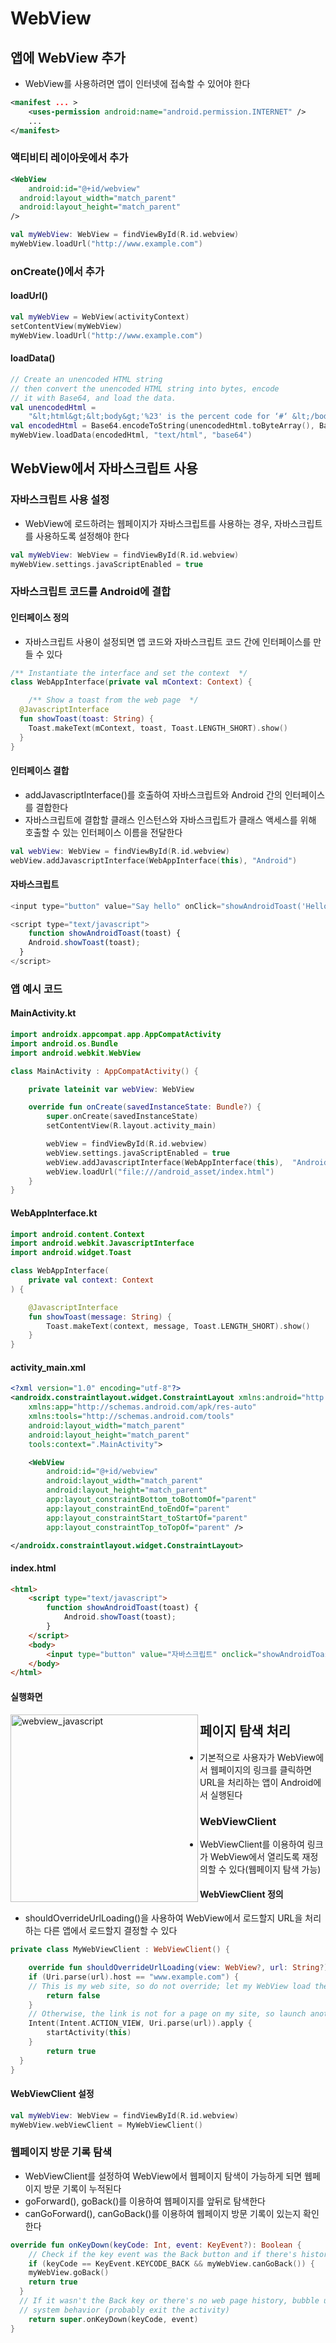 # WebView

## 앱에 WebView 추가

- WebView를 사용하려면 앱이 인터넷에 접속할 수 있어야 한다

```xml
<manifest ... >
	<uses-permission android:name="android.permission.INTERNET" />
	...
</manifest>
```

### 액티비티 레이아웃에서 추가

```xml
<WebView
	android:id="@+id/webview"
  android:layout_width="match_parent"
  android:layout_height="match_parent"
/>
```

```kotlin
val myWebView: WebView = findViewById(R.id.webview)
myWebView.loadUrl("http://www.example.com")
```

### onCreate()에서 추가

#### loadUrl()

```kotlin
val myWebView = WebView(activityContext)
setContentView(myWebView)
myWebView.loadUrl("http://www.example.com")
```

#### loadData()

```kotlin
// Create an unencoded HTML string
// then convert the unencoded HTML string into bytes, encode
// it with Base64, and load the data.
val unencodedHtml =
	"&lt;html&gt;&lt;body&gt;'%23' is the percent code for ‘#‘ &lt;/body&gt;&lt;/html&gt;"
val encodedHtml = Base64.encodeToString(unencodedHtml.toByteArray(), Base64.NO_PADDING)
myWebView.loadData(encodedHtml, "text/html", "base64")
```



## WebView에서 자바스크립트 사용

### 자바스크립트 사용 설정

- WebView에 로드하려는 웹페이지가 자바스크립트를 사용하는 경우,  자바스크립트를 사용하도록 설정해야 한다

```kotlin
val myWebView: WebView = findViewById(R.id.webview)
myWebView.settings.javaScriptEnabled = true
```

### 자바스크립트 코드를 Android에 결합

#### 인터페이스 정의

- 자바스크립트 사용이 설정되면 앱 코드와 자바스크립트 코드 간에 인터페이스를 만들 수 있다

```kotlin
/** Instantiate the interface and set the context  */
class WebAppInterface(private val mContext: Context) {

 	/** Show a toast from the web page  */
  @JavascriptInterface
  fun showToast(toast: String) {
  	Toast.makeText(mContext, toast, Toast.LENGTH_SHORT).show()
  }
}
```

#### 인터페이스 결합

- addJavascriptInterface()를 호출하여 자바스크립트와 Android 간의 인터페이스를 결합한다
- 자바스크립트에 결합할 클래스 인스턴스와 자바스크립트가 클래스 액세스를 위해 호출할 수 있는 인터페이스 이름을 전달한다

```kotlin
val webView: WebView = findViewById(R.id.webview)
webView.addJavascriptInterface(WebAppInterface(this), "Android")
```

#### 자바스크립트

```javascript
<input type="button" value="Say hello" onClick="showAndroidToast('Hello Android!')" />

<script type="text/javascript">
	function showAndroidToast(toast) {
  	Android.showToast(toast);
  }
</script>
```

### 앱 예시 코드

#### MainActivity.kt

```kotlin
import androidx.appcompat.app.AppCompatActivity
import android.os.Bundle
import android.webkit.WebView

class MainActivity : AppCompatActivity() {

    private lateinit var webView: WebView

    override fun onCreate(savedInstanceState: Bundle?) {
        super.onCreate(savedInstanceState)
        setContentView(R.layout.activity_main)

        webView = findViewById(R.id.webview)
        webView.settings.javaScriptEnabled = true
        webView.addJavascriptInterface(WebAppInterface(this),  "Android")
        webView.loadUrl("file:///android_asset/index.html")
    }
}
```

#### WebAppInterface.kt

```kotlin
import android.content.Context
import android.webkit.JavascriptInterface
import android.widget.Toast

class WebAppInterface(
    private val context: Context
) {

    @JavascriptInterface
    fun showToast(message: String) {
        Toast.makeText(context, message, Toast.LENGTH_SHORT).show()
    }
}
```

#### activity_main.xml

```xml
<?xml version="1.0" encoding="utf-8"?>
<androidx.constraintlayout.widget.ConstraintLayout xmlns:android="http://schemas.android.com/apk/res/android"
    xmlns:app="http://schemas.android.com/apk/res-auto"
    xmlns:tools="http://schemas.android.com/tools"
    android:layout_width="match_parent"
    android:layout_height="match_parent"
    tools:context=".MainActivity">

    <WebView
        android:id="@+id/webview"
        android:layout_width="match_parent"
        android:layout_height="match_parent"
        app:layout_constraintBottom_toBottomOf="parent"
        app:layout_constraintEnd_toEndOf="parent"
        app:layout_constraintStart_toStartOf="parent"
        app:layout_constraintTop_toTopOf="parent" />

</androidx.constraintlayout.widget.ConstraintLayout>
```

#### index.html

```html
<html>
	<script type="text/javascript">
        function showAndroidToast(toast) {
            Android.showToast(toast);
        }
    </script>
	<body>
		<input type="button" value="자바스크립트" onclick="showAndroidToast('Hello Android!')">
	</body>
</html>
```

#### 실행화면

<img src="./image/webview_javascript.png" alt="webview_javascript" width="300px" align="left"/>



## 페이지 탐색 처리

- 기본적으로 사용자가 WebView에서 웹페이지의 링크를 클릭하면 URL을 처리하는 앱이 Android에서 실행된다

### WebViewClient

- WebViewClient를 이용하여 링크가 WebView에서 열리도록 재정의할 수 있다(웹페이지 탐색 가능)

#### WebViewClient 정의

- shouldOverrideUrlLoading()을 사용하여 WebView에서 로드할지 URL을 처리하는 다른 앱에서 로드할지 결정할 수 있다

```kotlin
private class MyWebViewClient : WebViewClient() {

	override fun shouldOverrideUrlLoading(view: WebView?, url: String?): Boolean {
  	if (Uri.parse(url).host == "www.example.com") {
    // This is my web site, so do not override; let my WebView load the page
    	return false
    }
    // Otherwise, the link is not for a page on my site, so launch another Activity that handles URLs
    Intent(Intent.ACTION_VIEW, Uri.parse(url)).apply {
    	startActivity(this)
    }
    	return true
  }
}
```

#### WebViewClient 설정

```kotlin
val myWebView: WebView = findViewById(R.id.webview)
myWebView.webViewClient = MyWebViewClient()
```

### 웹페이지 방문 기록 탐색

- WebViewClient를 설정하여 WebView에서 웹페이지 탐색이 가능하게 되면 웹페이지 방문 기록이 누적된다
- goForward(), goBack()를 이용하여 웹페이지를 앞뒤로 탐색한다
- canGoForward(), canGoBack()를 이용하여 웹페이지 방문 기록이 있는지 확인한다

```kotlin
override fun onKeyDown(keyCode: Int, event: KeyEvent?): Boolean {
	// Check if the key event was the Back button and if there's history
	if (keyCode == KeyEvent.KEYCODE_BACK && myWebView.canGoBack()) {
  	myWebView.goBack()
    return true
  }
  // If it wasn't the Back key or there's no web page history, bubble up to the default
  // system behavior (probably exit the activity)
	return super.onKeyDown(keyCode, event)
}
```

